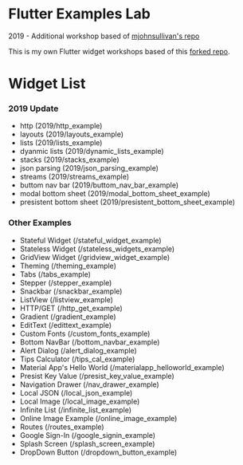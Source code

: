 # Flutter Examples Lab
2019 - Additional workshop based of [mjohnsullivan's repo](https://github.com/mjohnsullivan/flutter-by-example)

This is my own Flutter widget workshops based of this [forked repo](https://github.com/nisrulz/flutter-examples). 

# Widget List
### 2019 Update
 - http (2019/http_example)
 - layouts (2019/layouts_example)
 - lists (2019/lists_example)
 - dyanmic lists (2019/dynamic_lists_example)
 - stacks (2019/stacks_example)
 - json parsing (2019/json_parsing_example)
 - streams (2019/streams_example)
 - buttom nav bar (2019/buttom_nav_bar_example)
 - modal bottom sheet (2019/modal_bottom_sheet_example)
 - presistent bottom sheet (2019/presistent_bottom_sheet_example)

### Other Examples
- Stateful Widget (/stateful_widget_example)
- Stateless Widget (/stateless_widgets_example)
- GridView Widget (/gridview_widget_example)
- Theming (/theming_example)
- Tabs (/tabs_example)
- Stepper (/stepper_example)
- Snackbar (/snackbar_example)
- ListView (/listview_example)
- HTTP/GET (/http_get_example)
- Gradient (/gradient_example)
- EditText (/edittext_example)
- Custom Fonts (/custom_fonts_example)
- Bottom NavBar (/bottom_navbar_example)
- Alert Dialog (/alert_dialog_example)
- Tips Calculator (/tips_cal_example)
- Material App's Hello World (/materialapp_helloworld_example)
- Presist Key Value (/presist_key_value_example)
- Navigation Drawer (/nav_drawer_example)
- Local JSON (/local_json_example)
- Local Image (/local_image_example)
- Infinite List (/infinite_list_example)
- Online Image Example (/online_image_example)
- Routes (/routes_example)
- Google Sign-In (/google_signin_example)
- Splash Screen (/splash_screen_example)
- DropDown Button (/dropdown_button_example)